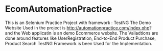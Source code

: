 # EcomAutomationPractice
This is an Selenium Practice Project with framework : TestNG
The Demo Website Used in the project is http://automationpractice.com/index.php? and the Web applicatin is an demo Ecommerce website.
The Valiadtions are done around features like UserRegistration, End-to-End Product Purchase, Product Search 
TestNG Framework is been Used for the Implementation.
